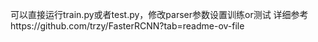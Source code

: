 可以直接运行train.py或者test.py，修改parser参数设置训练or测试
详细参考https://github.com/trzy/FasterRCNN?tab=readme-ov-file
